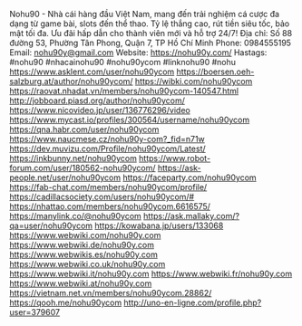 Nohu90 - Nhà cái hàng đầu Việt Nam, mang đến trải nghiệm cá cược đa dạng từ game bài, slots đến thể thao. Tỷ lệ thắng cao, rút tiền siêu tốc, bảo mật tối đa. Ưu đãi hấp dẫn cho thành viên mới và hỗ trợ 24/7! 
Địa chỉ: Số 88 đường 53, Phường Tân Phong, Quận 7, TP Hồ Chí Minh 
Phone: 0984555195 
Email: nohu90y@gmail.com 
Website: https://nohu90y.com/ 
Hastags: #nohu90 #nhacainohu90 #nohu90ycom #linknohu90 #nohu
https://www.asklent.com/user/nohu90ycom
https://boersen.oeh-salzburg.at/author/nohu90ycom/
https://wibki.com/nohu90ycom
https://raovat.nhadat.vn/members/nohu90ycom-140547.html
http://jobboard.piasd.org/author/nohu90ycom/
https://www.nicovideo.jp/user/136776296/video
https://www.mycast.io/profiles/300564/username/nohu90ycom
https://qna.habr.com/user/nohu90ycom
https://www.naucmese.cz/nohu90y-com?_fid=n71w
https://dev.muvizu.com/Profile/nohu90ycom/Latest/
https://inkbunny.net/nohu90ycom
https://www.robot-forum.com/user/180562-nohu90ycom/
https://ask-people.net/user/nohu90ycom
https://faceparty.com/nohu90ycom
https://fab-chat.com/members/nohu90ycom/profile/
https://cadillacsociety.com/users/nohu90ycom/#
https://nhattao.com/members/nohu90ycom.6616575/
https://manylink.co/@nohu90ycom
https://ask.mallaky.com/?qa=user/nohu90ycom
https://kowabana.jp/users/133068
https://www.webwiki.com/nohu90y.com
https://www.webwiki.de/nohu90y.com
https://www.webwikis.es/nohu90y.com
https://www.webwiki.co.uk/nohu90y.com
https://www.webwiki.it/nohu90y.com
https://www.webwiki.fr/nohu90y.com
https://www.webwiki.at/nohu90y.com
https://vietnam.net.vn/members/nohu90ycom.28862/
https://qooh.me/nohu90ycom
http://uno-en-ligne.com/profile.php?user=379607